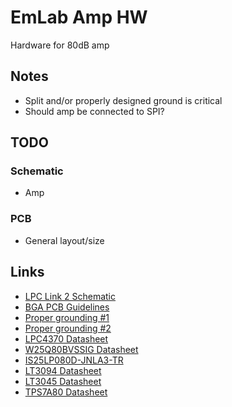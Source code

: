 # EmLab Amp HW
Hardware for 80dB amp

## Notes
- Split and/or properly designed ground is critical
- Should amp be connected to SPI?

## TODO
### Schematic
- Amp

### PCB
- General layout/size

## Links
- [LPC Link 2 Schematic](https://www.nxp.com/downloads/en/schematics/LPC-Link2-SCH.pdf)
- [BGA PCB Guidelines](https://www.nxp.com/docs/en/application-note/AN10778.pdf)
- [Proper grounding #1](https://www.analog.com/en/analog-dialogue/articles/staying-well-grounded.html)
- [Proper grounding #2](https://www.maximintegrated.com/en/app-notes/index.mvp/id/5450)
- [LPC4370 Datasheet](https://www.nxp.com/docs/en/data-sheet/LPC4370.pdf)
- [W25Q80BVSSIG Datasheet](https://openwrt.org/_media/media/datasheets/flash/w25q80bv.pdf)
- [IS25LP080D-JNLA3-TR](https://cz.mouser.com/ProductDetail/ISSI/IS25LP080D-JNLA3-TR?qs=sGAEpiMZZMuIiYGg9i1FDOSOPk6CUsSSrSt5PkokTOpe%2F19c4PAU8Q%3D%3D)
- [LT3094 Datasheet](https://www.analog.com/media/en/technical-documentation/data-sheets/LT3094.pdf)
- [LT3045 Datasheet](https://www.analog.com/media/en/technical-documentation/data-sheets/3045fa.pdf)
- [TPS7A80 Datasheet](http://www.ti.com/lit/ds/symlink/tps7a80.pdf)
